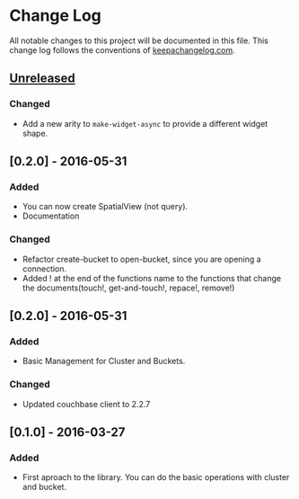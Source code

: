 # Change Log
All notable changes to this project will be documented in this file. This change log follows the conventions of [keepachangelog.com](http://keepachangelog.com/).

## [Unreleased]
### Changed
- Add a new arity to `make-widget-async` to provide a different widget shape.

## [0.2.0] - 2016-05-31
### Added
- You can now create SpatialView (not query).
- Documentation
### Changed
- Refactor create-bucket to open-bucket, since you are opening a connection.
- Added ! at the end of the functions name to the functions that change the documents(touch!, get-and-touch!, repace!, remove!)

## [0.2.0] - 2016-05-31
### Added
- Basic Management for Cluster and Buckets.
### Changed
- Updated couchbase client to 2.2.7

## [0.1.0] - 2016-03-27
### Added
- First aproach to the library. You can do the basic operations with cluster and bucket.


[Unreleased]: https://github.com/your-name/clj-cb/compare/0.1.1...HEAD
[0.1.1]: https://github.com/your-name/clj-cb/compare/0.1.0...0.1.1

